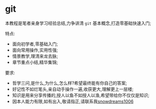 # git

本教程是笔者亲身学习经验总结,力争讲清 `git` 基本概念,打造零基础快速入门;

特点:

- 面向初学者,零基础入门;
- 面向常用操作,实用性强;
- 情景教学,理清来龙去脉;
- 章节重点小结,精华集锦;

要求:

- 哲学三问,是什么,为什么,怎么样?希望最终能有你自己的答案;
- 好记性不如烂笔头,亲自动手操作一遍,收获更大,理解更上一层楼;
- 知识是用来分享传播的,授人以鱼不如授人以渔,希望带给你不仅仅是知识;
- 因本人能力有限,如有出入,敬请指正,请联系我[snowdreams1006](https://github.com/snowdreams1006/)
